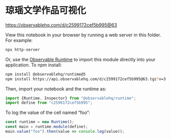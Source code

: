 # 琼瑶文学作品可视化

https://observablehq.com/d/c2599172cef5b995@63

View this notebook in your browser by running a web server in this folder. For
example:

~~~sh
npx http-server
~~~

Or, use the [Observable Runtime](https://github.com/observablehq/runtime) to
import this module directly into your application. To npm install:

~~~sh
npm install @observablehq/runtime@5
npm install https://api.observablehq.com/d/c2599172cef5b995@63.tgz?v=3
~~~

Then, import your notebook and the runtime as:

~~~js
import {Runtime, Inspector} from "@observablehq/runtime";
import define from "c2599172cef5b995";
~~~

To log the value of the cell named “foo”:

~~~js
const runtime = new Runtime();
const main = runtime.module(define);
main.value("foo").then(value => console.log(value));
~~~
